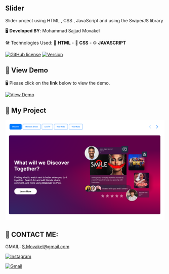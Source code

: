 ## Slider
Slider project using HTML , CSS , JavaScript and using the SwiperJS library

🖥️ **Developed BY**: Mohammad Sajjad Movakel

🛠️ Technologies Used: 📄 **HTML** - 🎨 **CSS** - ⚙️ **JAVASCRIPT**


[![GitHub license](https://img.shields.io/badge/License-MIT-blue.svg)](https://opensource.org/licenses/MIT)
[![Version](https://img.shields.io/badge/Version-1.0.0-brightgreen)]()

## 👀 View Demo
🖥️ Please click on the **link** below to view the demo.


[![View Demo](https://img.shields.io/badge/View-Demo-yellow?style=for-the-badge&logo=javascript)](https://s-movakel.github.io/Slider/)


## 🚀 My Project

<p align="center">
  <img src="https://github.com/s-movakel/Slider/raw/main/preview.png" alt="My Project" width="1200" />
</p>

## 📧 CONTACT ME:

GMAIL: S.Movakel@gmail.com




[![**Instagram**](https://img.shields.io/badge/Instagram-E4405F?style=for-the-badge&logo=instagram&logoColor=white)](https://instagram.com/Movakelize.Dev)

[![**Gmail**](https://your-image-link.com/gmail-icon.png)](mailto:S.Movakel@gmail.com)

